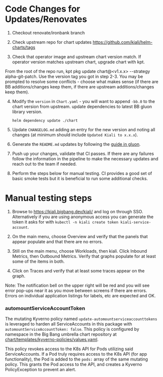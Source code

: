 # Code Changes for Updates/Renovates

1. Checkout renovate/ironbank branch

2. Check upstream repo for chart updates https://github.com/kiali/helm-charts/tags

3. Check that operator image and upstream chart version match. If operator version matches upstream chart, upgrade chart with kpt.

From the root of the repo run, kpt pkg update chart@<v1.x.x> --strategy alpha-git-patch. Use the version tag you got in step 2-3. You may be prompted to resolve some conflicts - choose what makes sense (if there are BB additions/changes keep them, if there are upstream additions/changes keep them).

4. Modify the `version` in `Chart.yaml` - you will want to append `-bb.0` to the chart version from upstream. update dependencies to latest BB gluon library version.
    ```
    helm dependency update ./chart
    ```

5. Update `CHANGELOG.md` adding an entry for the new version and noting all changes (at minimum should include `Updated Kiali to x.x.x`).

6. Generate the `README.md` updates by following the [guide in gluon](https://repo1.dso.mil/platform-one/big-bang/apps/library-charts/gluon/-/blob/master/docs/bb-package-readme.md).

7. Push up your changes, validate that CI passes. If there are any failures follow the information in the pipeline to make the necessary updates and reach out to the team if needed.

8. Perform the steps below for manual testing. CI provides a good set of basic smoke tests but it is beneficial to run some additional checks.

# Manual testing steps

1. Browse to https://kiali.bigbang.dev/kiali/ and log on through SSO. Alternatively if you are using anonymous access you can generate the token it asks for with `kubectl -n kiali create token kiali-service-account`.

1. On the main menu, choose Overview and verify that the panels that appear populate and that there are no errors. 

1. Still on the main menu, choose Workloads, then kiali. Click Inbound Metrics, then Outbound Metrics. Verify that graphs populate for at least some of the items in both.

1. Click on Traces and verify that at least some traces appear on the graph. 

Note: The notification bell on the upper right will be red and you will see error pop-ups near it as you move between screens if there are errors. Errors on individual application listings for labels, etc are expected and OK.

### automountServiceAccountToken
The mutating Kyverno policy named `update-automountserviceaccounttokens` is leveraged to harden all ServiceAccounts in this package with `automountServiceAccountToken: false`. This policy is configured by namespace in the Big Bang umbrella chart repository at [chart/templates/kyverno-policies/values.yaml](https://repo1.dso.mil/big-bang/bigbang/-/blob/master/chart/templates/kyverno-policies/values.yaml?ref_type=heads). 

This policy revokes access to the K8s API for Pods utilizing said ServiceAccounts. If a Pod truly requires access to the K8s API (for app functionality), the Pod is added to the `pods:` array of the same mutating policy. This grants the Pod access to the API, and creates a Kyverno PolicyException to prevent an alert.
